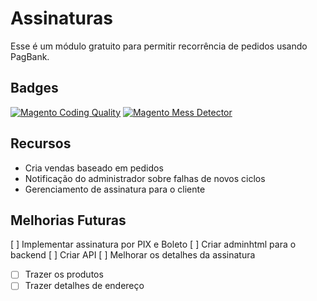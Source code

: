 # Assinaturas

Esse é um módulo gratuito para permitir recorrência de pedidos usando PagBank.


## Badges

[![Magento Coding Quality](https://github.com/elisei/subscription-payment/actions/workflows/magento-coding-quality.yml/badge.svg)](https://github.com/elisei/subscription-payment/actions/workflows/magento-coding-quality.yml)
[![Magento Mess Detector](https://github.com/elisei/subscription-payment/actions/workflows/mess-detector.yml/badge.svg)](https://github.com/elisei/subscription-payment/actions/workflows/mess-detector.yml)

## Recursos
- Cria vendas baseado em pedidos
- Notificação do administrador sobre falhas de novos ciclos
- Gerenciamento de assinatura para o cliente

## Melhorias Futuras
[ ] Implementar assinatura por PIX e Boleto
[ ] Criar adminhtml para o backend
[ ] Criar API
[ ] Melhorar os detalhes da assinatura
 - [ ] Trazer os produtos
 - [ ] Trazer detalhes de endereço
